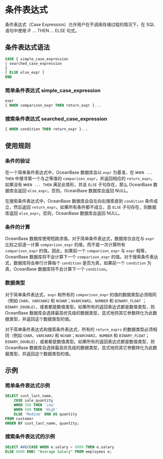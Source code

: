 条件表达式 
==========================

条件表达式（Case Expression）允许用户在不调用存储过程的情况下，在 SQL 语句中使用 IF ... THEN ... ELSE 句式。

条件表达式语法 
----------------------------

```sql
CASE { simple_case_expression
| searched_case_expression
}
[ ELSE else_expr ]
END
```



### 简单条件表达式 simple_case_expression 

```sql
expr
{ WHEN comparison_expr THEN return_expr }...
```



### 搜索条件表达式 searched_case_expression 

```sql
{ WHEN condition THEN return_expr }...
```



使用规则 
-------------------------

### 条件的验证 

在一个简单条件表达式中，OceanBase 数据库会以 `expr` 为基准，在 `WHEN ... THEN` 中搜寻第一个与之等值的 `comparison_expr`，并返回相应的 `return_expr`。如果没有 `WHEN ... THEN` 满足此情形，并且 `ELSE` 子句存在，那么 OceanBase 数据库会返回 `else_expr`。否则，OceanBase 数据库会返回 NULL。

在搜索条件表达式中，OceanBase 数据库会自左向右搜索直到 `condition` 条件成立，然后返回 `return_expr`。如果所有条件都不成立，且 `ELSE` 子句存在，则数据库返回 `else_expr`。否则，OceanBase 数据库会返回 NULL。

### 条件的计算 

OceanBase 数据库使用短路求值。对于简单条件表达式，数据库仅会在与 `expr` 比较之前逐一计算 `comparison_expr` 的值，而不是一次计算所有 `comparison_expr` 的值。因此，如果前一个 `comparison_expr` 与 `expr` 相等，OceanBase 数据库将不会计算下一个 `comparison_expr` 的值。对于搜索条件表达式，数据库将会串行计算每个 `condition` 是否为真，如果前一个 `condition` 为真，OceanBase 数据库将不会计算下一个 `condition`。

### 数据类型 

对于简单条件表达式，`expr` 和所有的 `comparison_expr` 的值的数据类型必须相同（例如 `CHAR`、`VARCHAR2` 和 `NCHAR`；`NVARCHAR2`、`NUMBER` 和 `BINARY_FLOAT` ； `BINARY_DOUBLE`），或者都是数值类型。如果所有的返回表达式都是数值类型，则 OceanBase 数据库会选择最高优先级的数据类型，显式地将其它参数转化为此数据类型，并返回这个数据类型的值。

对于简单条件表达式和搜索条件表达式，所有的 `return_exprs` 的数据类型必须相同（例如 `CHAR`、`VARCHAR2` 和 `NCHAR`；`NVARCHAR2`、`NUMBER` 和 `BINARY_FLOAT`；`BINARY_DOUBLE`），或者都是数值类型。如果所有的返回表达式都是数值类型，则 OceanBase 数据库会选择最高优先级的数据类型，显式地将其它参数转化为此数据类型，并返回这个数据类型的值。

示例 
-----------------------

### 简单条件表达式示例 

```sql
SELECT cust_last_name,
    CASE sale_quantity
    WHEN 100 THEN 'Low'
    WHEN 500 THEN 'High'
    ELSE 'Medium' END AS quantity
FROM customer
ORDER BY cust_last_name, quantity;
```



### 搜索条件表达式的示例 

```sql
SELECT AVG(CASE WHEN e.salary > 6000 THEN e.salary
ELSE 6000 END) "Average Salary" FROM employees e;
```



